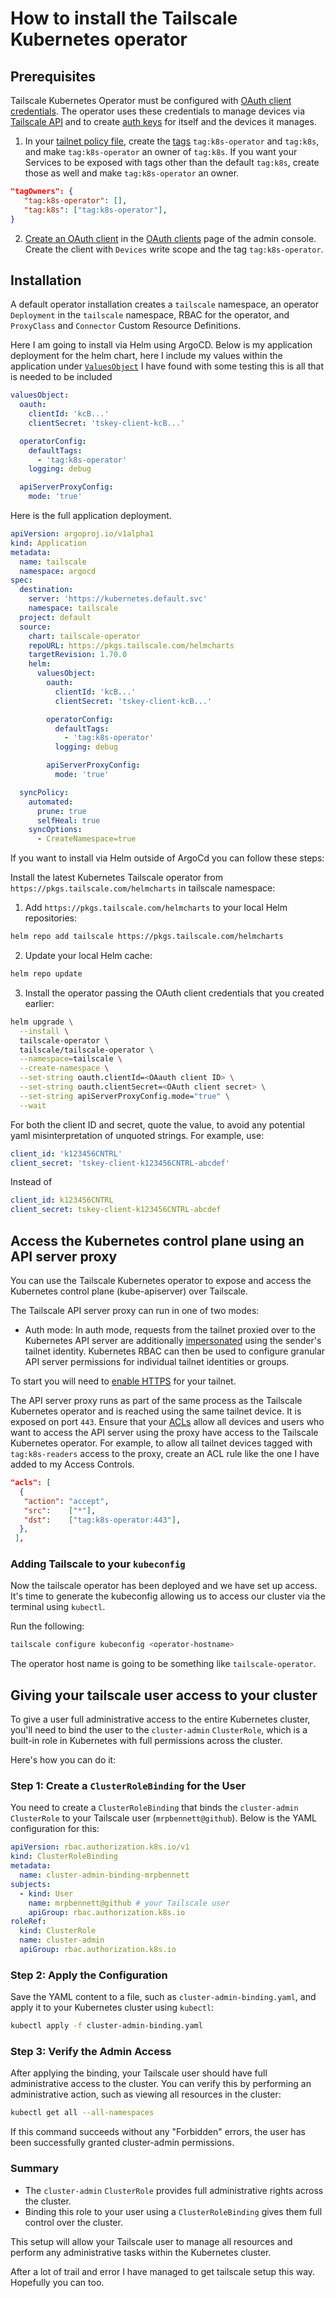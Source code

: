 # How to install the Tailscale Kubernetes operator

## Prerequisites

Tailscale Kubernetes Operator must be configured with [OAuth client credentials](https://tailscale.com/kb/1215/oauth-clients#setting-up-an-oauth-client). The operator uses these credentials to manage devices via [Tailscale API](https://tailscale.com/kb/1101/api) and to create [auth keys](https://tailscale.com/kb/1085/auth-keys) for itself and the devices it manages.

1. In your [tailnet policy file](https://tailscale.com/kb/1018/acls), create the [tags](https://tailscale.com/kb/1068/tags) `tag:k8s-operator` and `tag:k8s`, and make `tag:k8s-operator` an owner of `tag:k8s`. If you want your Services to be exposed with tags other than the default `tag:k8s`, create those as well and make `tag:k8s-operator` an owner.

```json
"tagOwners": {
   "tag:k8s-operator": [],
   "tag:k8s": ["tag:k8s-operator"],
}
```

2. [Create an OAuth client](https://tailscale.com/kb/1215/oauth-clients#setting-up-an-oauth-client) in the [OAuth clients](https://login.tailscale.com/admin/settings/oauth) page of the admin console. Create the client with `Devices` write scope and the tag `tag:k8s-operator`.

## Installation

A default operator installation creates a `tailscale` namespace, an operator `Deployment` in the `tailscale` namespace, RBAC for the operator, and `ProxyClass` and `Connector` Custom Resource Definitions.

Here I am going to install via Helm using ArgoCD. Below is my application deployment for the helm chart, here I include my values within the application under [`ValuesObject`](https://argo-cd.readthedocs.io/en/stable/user-guide/helm/#values) I have found with some testing this is all that is needed to be included

```yaml
valuesObject:
  oauth:
    clientId: 'kcB...'
    clientSecret: 'tskey-client-kcB...'

  operatorConfig:
    defaultTags:
      - 'tag:k8s-operator'
    logging: debug

  apiServerProxyConfig:
    mode: 'true'
```

Here is the full application deployment.

```yaml
apiVersion: argoproj.io/v1alpha1
kind: Application
metadata:
  name: tailscale
  namespace: argocd
spec:
  destination:
    server: 'https://kubernetes.default.svc'
    namespace: tailscale
  project: default
  source:
    chart: tailscale-operator
    repoURL: https://pkgs.tailscale.com/helmcharts
    targetRevision: 1.70.0
    helm:
      valuesObject:
        oauth:
          clientId: 'kcB...'
          clientSecret: 'tskey-client-kcB...'

        operatorConfig:
          defaultTags:
            - 'tag:k8s-operator'
          logging: debug

        apiServerProxyConfig:
          mode: 'true'

  syncPolicy:
    automated:
      prune: true
      selfHeal: true
    syncOptions:
      - CreateNamespace=true
```

If you want to install via Helm outside of ArgoCd you can follow these steps:

Install the latest Kubernetes Tailscale operator from `https://pkgs.tailscale.com/helmcharts` in tailscale namespace:

1. Add `https://pkgs.tailscale.com/helmcharts` to your local Helm repositories:

```bash
helm repo add tailscale https://pkgs.tailscale.com/helmcharts
```

2. Update your local Helm cache:

```bash
helm repo update
```

3. Install the operator passing the OAuth client credentials that you created earlier:

```bash
helm upgrade \
  --install \
  tailscale-operator \
  tailscale/tailscale-operator \
  --namespace=tailscale \
  --create-namespace \
  --set-string oauth.clientId=<OAauth client ID> \
  --set-string oauth.clientSecret=<OAuth client secret> \
  --set-string apiServerProxyConfig.mode="true" \
  --wait
```

For both the client ID and secret, quote the value, to avoid any potential yaml misinterpretation of unquoted strings. For example, use:

```yaml
client_id: 'k123456CNTRL'
client_secret: 'tskey-client-k123456CNTRL-abcdef'
```

Instead of

```yaml
client_id: k123456CNTRL
client_secret: tskey-client-k123456CNTRL-abcdef
```

## Access the Kubernetes control plane using an API server proxy

You can use the Tailscale Kubernetes operator to expose and access the Kubernetes control plane (kube-apiserver) over Tailscale.

The Tailscale API server proxy can run in one of two modes:

- Auth mode: In auth mode, requests from the tailnet proxied over to the Kubernetes API server are additionally [impersonated](https://kubernetes.io/docs/reference/access-authn-authz/authentication/#user-impersonation) using the sender's tailnet identity. Kubernetes RBAC can then be used to configure granular API server permissions for individual tailnet identities or groups.

To start you will need to [enable HTTPS](https://tailscale.com/kb/1153/enabling-https#configure-https) for your tailnet.

The API server proxy runs as part of the same process as the Tailscale Kubernetes operator and is reached using the same tailnet device. It is exposed on port `443`. Ensure that your [ACLs](https://tailscale.com/kb/1018/acls) allow all devices and users who want to access the API server using the proxy have access to the Tailscale Kubernetes operator. For example, to allow all tailnet devices tagged with `tag:k8s-readers` access to the proxy, create an ACL rule like the one I have added to my Access Controls.

```json
"acls": [
  {
   "action": "accept",
   "src":    ["*"],
   "dst":    ["tag:k8s-operator:443"],
  },
 ],
```

### Adding Tailscale to your `kubeconfig`

Now the tailscale operator has been deployed and we have set up access. It's time to generate the kubeconfig allowing us to access our cluster via the terminal using `kubectl`.

Run the following:

```bash
tailscale configure kubeconfig <operator-hostname>
```

The operator host name is going to be something like `tailscale-operator`.

## Giving your tailscale user access to your cluster

To give a user full administrative access to the entire Kubernetes cluster, you'll need to bind the user to the `cluster-admin` `ClusterRole`, which is a built-in role in Kubernetes with full permissions across the cluster.

Here's how you can do it:

### Step 1: Create a `ClusterRoleBinding` for the User

You need to create a `ClusterRoleBinding` that binds the `cluster-admin` `ClusterRole` to your Tailscale user (`mrpbennett@github`). Below is the YAML configuration for this:

```yaml
apiVersion: rbac.authorization.k8s.io/v1
kind: ClusterRoleBinding
metadata:
  name: cluster-admin-binding-mrpbennett
subjects:
  - kind: User
    name: mrpbennett@github # your Tailscale user
    apiGroup: rbac.authorization.k8s.io
roleRef:
  kind: ClusterRole
  name: cluster-admin
  apiGroup: rbac.authorization.k8s.io
```

### Step 2: Apply the Configuration

Save the YAML content to a file, such as `cluster-admin-binding.yaml`, and apply it to your Kubernetes cluster using `kubectl`:

```bash
kubectl apply -f cluster-admin-binding.yaml
```

### Step 3: Verify the Admin Access

After applying the binding, your Tailscale user should have full administrative access to the cluster. You can verify this by performing an administrative action, such as viewing all resources in the cluster:

```bash
kubectl get all --all-namespaces
```

If this command succeeds without any "Forbidden" errors, the user has been successfully granted cluster-admin permissions.

### Summary

- The `cluster-admin` `ClusterRole` provides full administrative rights across the cluster.
- Binding this role to your user using a `ClusterRoleBinding` gives them full control over the cluster.

This setup will allow your Tailscale user to manage all resources and perform any administrative tasks within the Kubernetes cluster.

After a lot of trail and error I have managed to get tailscale setup this way. Hopefully you can too.
